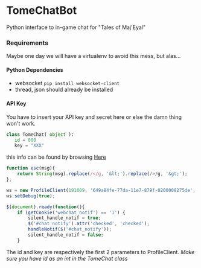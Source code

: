 # TomeChatBot
Python interface to in-game chat for "Tales of Maj'Eyal"

### Requirements
Maybe one day we will have a virtualenv to avoid this mess, but alas...
#### Python Dependencies
- websocket
   `pip install websocket-client`
- thread, json
   should already be installed

#### API Key
You have to insert your API key and secret here or else the damn thing won't work.
```python
class TomeChat( object ):
   id = 000
   key = "XXX"
```

this info can be found by browsing [Here](https://te4.org/ingame-chat/connected)
```javascript
function esc(msg){
	return String(msg).replace(/</g, '&lt;').replace(/>/g, '&gt;');
};

ws = new ProfileClient(191009, '649a84fe-77da-11e7-879f-0200008275de', 'mayf');
ws.setDebug(true);

$(document).ready(function(){
	if (getCookie('webchat_notif') == '1') {
		silent_handle_notif = true;
		$('#chat_notify').attr('checked', 'checked');
		handleNotif($('#chat_notify'));
		silent_handle_notif = false;
	}
```
The id and key are respectively the first 2 parameters to ProfileClient. *Make sure you have id as an int in the TomeChat class*
